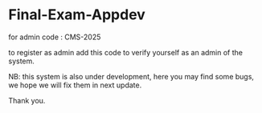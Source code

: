 # Final-Exam-Appdev
for admin code : CMS-2025


to register as admin add this code to verify yourself as an admin of the system. 

NB: this system is also under development, here you may find some bugs, we hope we will fix them in next update. 

Thank you.
